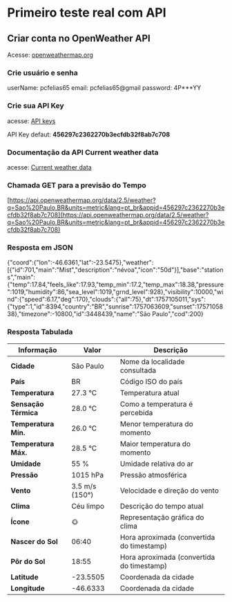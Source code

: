 # Primeiro teste real com API

## Criar conta no OpenWeather API

Acesse: [openweathermap.org](https://openweathermap.org/)

### Crie usuário e senha 
userName: pcfelias65
email: pcfelias65@gmail
password: 4P***YY

### Crie sua API Key
acesse: [API keys](https://home.openweathermap.org/api_keys)

API Key defaut: **456297c2362270b3ecfdb32f8ab7c708**


### Documentação da API Current weather data
acesse: [Current weather data](https://openweathermap.org/current)

### Chamada GET para a previsão do Tempo

[https://api.openweathermap.org/data/2.5/weather?q=Sao%20Paulo,BR&units=metric&lang=pt_br&appid=456297c2362270b3ecfdb32f8ab7c708](https://api.openweathermap.org/data/2.5/weather?q=Sao%20Paulo,BR&units=metric&lang=pt_br&appid=456297c2362270b3ecfdb32f8ab7c708)

### Resposta em JSON

{"coord":{"lon":-46.6361,"lat":-23.5475},"weather":[{"id":701,"main":"Mist","description":"névoa","icon":"50d"}],"base":"stations","main":{"temp":17.84,"feels_like":17.93,"temp_min":17.2,"temp_max":18.38,"pressure":1019,"humidity":86,"sea_level":1019,"grnd_level":928},"visibility":10000,"wind":{"speed":6.17,"deg":170},"clouds":{"all":75},"dt":1757105011,"sys":{"type":1,"id":8394,"country":"BR","sunrise":1757063609,"sunset":1757105838},"timezone":-10800,"id":3448439,"name":"São Paulo","cod":200}

### Resposta Tabulada

| **Informação**       | **Valor**      | **Descrição**                             |
| -------------------- | -------------- | ----------------------------------------- |
| **Cidade**           | São Paulo      | Nome da localidade consultada             |
| **País**             | BR             | Código ISO do país                        |
| **Temperatura**      | 27.3 °C        | Temperatura atual                         |
| **Sensação Térmica** | 28.0 °C        | Como a temperatura é percebida            |
| **Temperatura Mín.** | 26.0 °C        | Menor temperatura do momento              |
| **Temperatura Máx.** | 28.5 °C        | Maior temperatura do momento              |
| **Umidade**          | 55 %           | Umidade relativa do ar                    |
| **Pressão**          | 1015 hPa       | Pressão atmosférica                       |
| **Vento**            | 3.5 m/s (150°) | Velocidade e direção do vento             |
| **Clima**            | Céu limpo      | Descrição do tempo atual                  |
| **Ícone**            | 🌞             | Representação gráfica do clima            |
| **Nascer do Sol**    | 06:40          | Hora aproximada (convertida do timestamp) |
| **Pôr do Sol**       | 18:55          | Hora aproximada (convertida do timestamp) |
| **Latitude**         | -23.5505       | Coordenada da cidade                      |
| **Longitude**        | -46.6333       | Coordenada da cidade                      |


